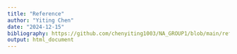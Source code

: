 ```yaml
---
title: "Reference"
author: "Yiting Chen"
date: "2024-12-15"
bibliography: https://github.com/chenyiting1003/NA_GROUP1/blob/main/reference_0013.bib
output: html_document
---
```

